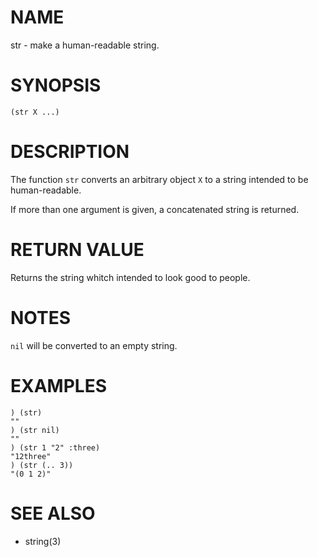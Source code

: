 # NAME
str - make a human-readable string.

# SYNOPSIS

    (str X ...)

# DESCRIPTION
The function `str` converts an arbitrary object `X` to a string intended to be human-readable.

If more than one argument is given, a concatenated string is returned.

# RETURN VALUE
Returns the string whitch intended to look good to people.

# NOTES
`nil` will be converted to an empty string.

# EXAMPLES

    ) (str)
    ""
    ) (str nil)
    ""
    ) (str 1 "2" :three)
    "12three"
    ) (str (.. 3))
    "(0 1 2)"

# SEE ALSO
- string(3)

